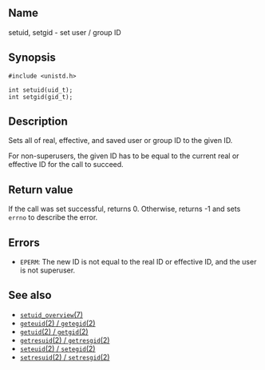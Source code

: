 ## Name

setuid, setgid - set user / group ID

## Synopsis

```**c++
#include <unistd.h>

int setuid(uid_t);
int setgid(gid_t);
```

## Description

Sets all of real, effective, and saved user or group ID to the given ID.

For non-superusers, the given ID has to be equal to the current real or effective ID for the call to succeed.

## Return value

If the call was set successful, returns 0.
Otherwise, returns -1 and sets `errno` to describe the error.

## Errors

* `EPERM`: The new ID is not equal to the real ID or effective ID, and the user is not superuser.

## See also

* [`setuid_overview`(7)](../man7/setuid_overview.md)
* [`geteuid`(2) / `getegid`(2)](geteuid.md)
* [`getuid`(2) / `getgid`(2)](getuid.md)
* [`getresuid`(2) / `getresgid`(2)](getresuid.md)
* [`seteuid`(2) / `setegid`(2)](seteuid.md)
* [`setresuid`(2) / `setresgid`(2)](setresuid.md)
